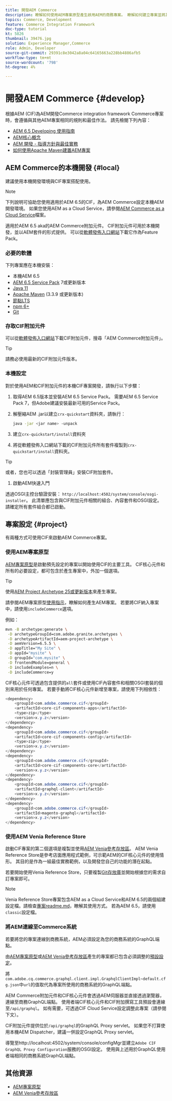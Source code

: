 ```yaml
---
title: 開發AEM Commerce
description: 瞭解如何使用AEM專案原型產生啟用AEM的商務專案。 瞭解如何建立專案並將其部署至本機開發環境。
topics: Commerce, Development
feature: Commerce Integration Framework
doc-type: tutorial
kt: 5826
thumbnail: 39476.jpg
solution: Experience Manager,Commerce
role: Admin, Developer
source-git-commit: 29391c8e3042a8a04c64165663a228bb4886afb5
workflow-type: tm+mt
source-wordcount: '798'
ht-degree: 4%

---
```


# 開發AEM Commerce {#develop}

根據AEM (CIF)為AEM開發Commerce integration framework Commerce專案時，會遵循與其他AEM專案相同的規則和最佳作法。 請先檢閱下列內容：

- [AEM 6.5 Developing 使用指南](/help/sites-developing/getting-started.md)
- [AEM核心概念](/help/sites-developing/the-basics.md)
- [AEM 開發 - 指導方針與最佳實務](/help/sites-developing/dev-guidelines-bestpractices.md)
- [如何使用Apache Maven建置AEM專案](/help/sites-developing/ht-projects-maven.md)

## AEM Commerce的本機開發 {#local}

建議使用本機開發環境與CIF專案搭配使用。

>[!NOTE]
>
>下列說明可協助您使用適用於AEM 6.5的CIF，為AEM Commerce設定本機AEM開發環境。 如果您使用AEM as a Cloud Service，請參閱[AEM Commerce as a Cloud Service](https://experienceleague.adobe.com/docs/experience-manager-cloud-service/content-and-commerce/home.html)檔案。

適用於AEM 6.5 aka的AEM Commerce附加元件。 CIF附加元件可用於本機開發，並以AEM套件的形式提供。 可以從[軟體發佈入口網站](https://experience.adobe.com/#/downloads/content/software-distribution/en/aem.html)下載它作為Feature Pack。

### 必要的軟體

下列專案應在本機安裝：

- 本機AEM 6.5
- [AEM 6.5 Service Pack](https://experience.adobe.com/#/downloads/content/software-distribution/en/aem.html) 7或更新版本
- [Java 11](https://downloads.experiencecloud.adobe.com/content/software-distribution/en/general.html)
- [Apache Maven](https://maven.apache.org/) (3.3.9 或更新版本)
- [節點LTS](https://nodejs.org/en/)
- [npm 6+](https://www.npmjs.com/)
- [Git](https://git-scm.com/)

### 存取CIF附加元件

可以從[軟體發佈入口網站](https://experience.adobe.com/#/downloads/content/software-distribution/en/aem.html)下載CIF附加元件，搜尋「AEM Commerce附加元件」。

>[!TIP]
>
>請務必使用最新的CIF附加元件版本。

### 本機設定

對於使用AEM和CIF附加元件的本機CIF專案開發，請執行以下步驟：

1. 取得AEM 6.5版本並安裝AEM 6.5 Service Pack。 需要AEM 6.5 Service Pack 7，但Adobe建議安裝最新可用的Service Pack。

1. 解壓縮AEM .jar以建立`crx-quickstart`資料夾，請執行：

   ```bash
   java -jar <jar name> -unpack
   ```

1. 建立`crx-quickstart/install`資料夾

1. 將從軟體發佈入口網站下載的CIF附加元件所有套件複製到`crx-quickstart/install`資料夾。

>[!TIP]
>
>或者，您也可以透過「封裝管理員」安裝CIF附加套件。

1. 啟動AEM快速入門

透過OSGI主控台驗證安裝： `http://localhost:4502/system/console/osgi-installer`。 此清單應包含與CIF附加元件相關的組合、內容套件和OSGI設定。 請確定所有套件組合都已啟動。

## 專案設定 {#project}

有兩種方式可使用CIF來啟動AEM Commerce專案。

### 使用AEM專案原型

[AEM專案原型](https://github.com/adobe/aem-project-archetype)是啟動預先設定的專案以開始使用CIF的主要工具。 CIF核心元件和所有的必要設定，都可包含於產生專案中，外加一個選項。

>[!TIP]
>
>使用[AEM Project Archetype 25或更新版本](https://github.com/adobe/aem-project-archetype/releases)來產生專案。

請參閱AEM專案原型[使用指示](https://github.com/adobe/aem-project-archetype#usage)，瞭解如何產生AEM專案。 若要將CIF納入專案中，請使用`includeCommerce`選項。

例如：

```bash
mvn -B archetype:generate \
 -D archetypeGroupId=com.adobe.granite.archetypes \
 -D archetypeArtifactId=aem-project-archetype \
 -D aemVersion=6.5.5 \
 -D appTitle="My Site" \
 -D appId="mysite" \
 -D groupId="com.mysite" \
 -D frontendModule=general \
 -D includeExamples=n \
 -D includeCommerce=y
```

CIF核心元件可透過包含提供的`all`套件或使用CIF內容套件和相關OSGI套裝的個別來用於任何專案。 若要手動將CIF核心元件新增至專案，請使用下列相依性：

```java
<dependency>
    <groupId>com.adobe.commerce.cif</groupId>
    <artifactId>core-cif-components-apps</artifactId>
    <type>zip</type>
    <version>x.y.z</version>
</dependency>
<dependency>
    <groupId>com.adobe.commerce.cif</groupId>
    <artifactId>core-cif-components-config</artifactId>
    <type>zip</type>
    <version>x.y.z</version>
</dependency>
<dependency>
    <groupId>com.adobe.commerce.cif</groupId>
    <artifactId>core-cif-components-core</artifactId>
    <version>x.y.z</version>
</dependency>
<dependency>
    <groupId>com.adobe.commerce.cif</groupId>
    <artifactId>graphql-client</artifactId>
    <version>x.y.z</version>
</dependency>
<dependency>
    <groupId>com.adobe.commerce.cif</groupId>
    <artifactId>magento-graphql</artifactId>
    <version>x.y.z</version>
</dependency>
```

### 使用AEM Venia Reference Store

啟動CIF專案的第二個選項是複製並使用[AEM Venia參考存放區](https://github.com/adobe/aem-cif-guides-venia)。 AEM Venia Reference Store是參考店面應用程式範例，可示範AEM的CIF核心元件的使用情形。 其目的是作為一組最佳實務範例，以及開發您自己的功能的潛在起點。

若要開始使用Venia Reference Store，只要複製[Git存放庫](https://github.com/adobe/aem-cif-guides-venia)並開始根據您的需求自訂專案即可。

>[!NOTE]
>
>Venia Reference Store專案包含AEM as a Cloud Service和AEM 6.5的兩個組建設定檔。請檢查[專案readme.md](https://github.com/adobe/aem-cif-guides-venia/blob/main/README.md)，瞭解其使用方式。 若為AEM 6.5，請使用`classic`設定檔。

### 將AEM連線至Commerce系統

若要將您的專案連線到商務系統，AEM必須設定為您的商務系統的GraphQL端點。

由[AEM專案原型](https://github.com/adobe/aem-project-archetype)或[AEM Venia參考存放區](https://github.com/adobe/aem-cif-guides-venia)產生的專案都已包含必須調整的[預設設定](https://github.com/adobe/aem-cif-guides-venia/blob/main/ui.config/src/main/content/jcr_root/apps/venia/osgiconfig/config/com.adobe.cq.commerce.graphql.client.impl.GraphqlClientImpl~default.cfg.json)。

將`com.adobe.cq.commerce.graphql.client.impl.GraphqlClientImpl~default.cfg.json`中`url`的值取代為專案所使用的商務系統的GraphQL端點。

AEM Commerce附加元件和CIF核心元件會透過AEM伺服器並直接透過瀏覽器，連線至商務GraphQL端點。 使用者端CIF核心元件和CIF附加撰寫工具預設會連線至`/api/graphql`。 如有需要，可透過CIF Cloud Service設定調整此專案（請參閱下文）。

CIF附加元件提供位於`/api/graphql`的GraphQL Proxy servlet。 如果您不打算使用本機AEM Dispatcher，建議一併設定GraphQL Proxy servlet。

導覽至http://localhost:4502/system/console/configMgr並建立`Adobe CIF GraphQL Proxy Configuration`服務的OSGI設定。 使用與上述用於GraphQL使用者端相同的商務系統GraphQL端點。

## 其他資源

- [AEM專案原型](https://github.com/adobe/aem-project-archetype)
- [AEM Venia參考存放區](https://github.com/adobe/aem-cif-guides-venia)
